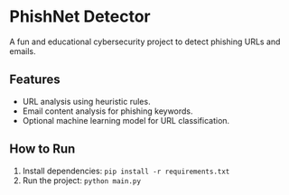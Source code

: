 # PhishNet Detector

A fun and educational cybersecurity project to detect phishing URLs and emails.

## Features
- URL analysis using heuristic rules.
- Email content analysis for phishing keywords.
- Optional machine learning model for URL classification.

## How to Run
1. Install dependencies: `pip install -r requirements.txt`
2. Run the project: `python main.py`